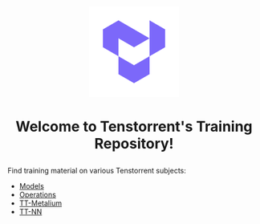 <div align="center">

<img src="https://github.com/tenstorrent/tt-metal/blob/main/docs/source/common/images/favicon.png" width="180" height="180" />

<h1>

Welcome to Tenstorrent's Training Repository!

</h1>

</div>

Find training material on various Tenstorrent subjects:

- [Models](https://github.com/tenstorrent/tt-training/tree/main/models)
- [Operations](https://github.com/tenstorrent/tt-training/tree/main/operations)
- [TT-Metalium](https://github.com/tenstorrent/tt-training/tree/main/tt-metalium)
- [TT-NN](https://github.com/tenstorrent/tt-training/tree/main/tt-nn)
